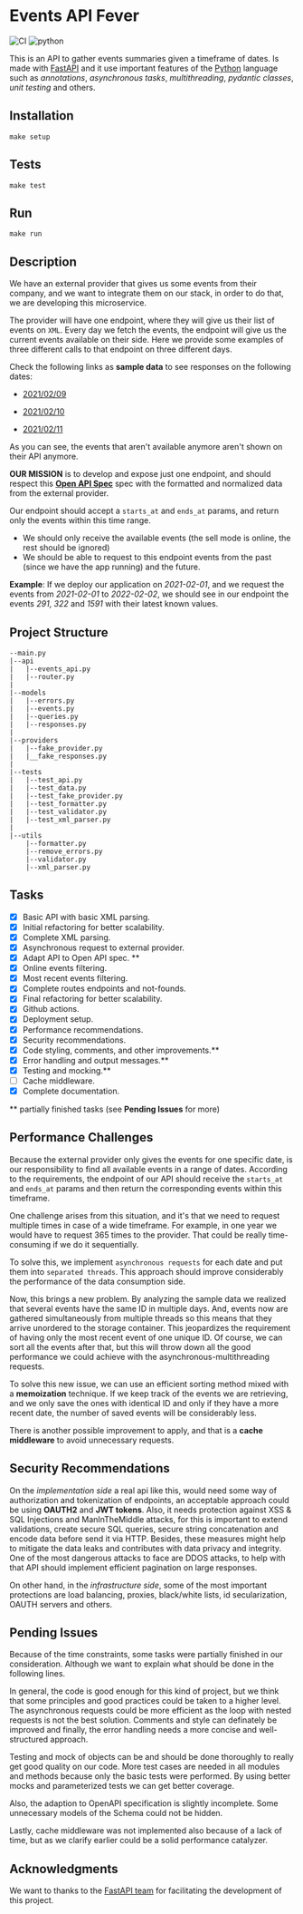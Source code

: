 # **Events API Fever**

![CI](https://github.com/carlosjimz87/eventsAPI/workflows/CI/badge.svg)
![python](https://img.shields.io/badge/python-3.9.1-purple?logo=python)

This is an API to gather events summaries given a timeframe of dates. Is made with [FastAPI](https://fastapi.tiangolo.com/) and it use important features of the [Python](https://www.python.org/) language such as *annotations*, *asynchronous tasks*, *multithreading*, *pydantic classes*, *unit testing* and others.

## Installation

`make setup`

## Tests

`make test`

## Run

`make run`

## Description

We have an external provider that gives us some events from their company, and we want to integrate them on our stack, in order to do that, we are developing this microservice.

The provider will have one endpoint, where they will give us their list of events on `XML`. Every day we fetch the events, the endpoint will give us the current events available on their side. Here we provide some examples of three different calls to that endpoint on three different days.

Check the following links as **sample data**  to see responses on the following dates:

- [2021/02/09](https://gist.githubusercontent.com/miguelgf/fac9761c528befe700be6f94cdccdaa9/raw/80e552779c5c108bf0d076395bc5421784251bc0/response_2021-02-09.xml)

- [2021/02/10](https://gist.githubusercontent.com/miguelgf/38c5a6f6bc7630f9c8fd0a23f4c8327f/raw/203d2d556274369d5f035f079a49a0a45e77b872/response_2021-02-10.xml)

- [2021/02/11](https://gist.githubusercontent.com/miguelgf/37f1bea60e0fa262680e6e5031cfb038/raw/5df981e215949ba04a342acc7a36a18ea1c1310a/response_2021-02-11.xml)


As you can see, the events that aren't available anymore aren't shown on their API anymore.

**OUR MISSION** is to develop and expose just one endpoint, and should respect this [**Open API Spec**](https://app.swaggerhub.com/apis-docs/luis-pintado-feverup/backend-test/1.0.0) spec with the formatted and normalized data from the external provider.

Our endpoint should accept a `starts_at` and `ends_at` params, and return only the events within this time range.
- We should only receive the available events (the sell mode is online, the rest should be ignored)
- We should be able to request to this endpoint events from the past (since we have the app running) and the future. 
  
**Example**: If we deploy our application on *2021-02-01*, and we request the events from *2021-02-01* to *2022-02-02*, we should
see in our endpoint the events *291*, *322* and *1591* with their latest known values. 

## Project Structure

```
--main.py
|--api
|   |--events_api.py
|   |--router.py
|
|--models
|   |--errors.py
|   |--events.py
|   |--queries.py
|   |--responses.py
|
|--providers
|   |--fake_provider.py
|   |__fake_responses.py
|
|--tests
|   |--test_api.py
|   |--test_data.py
|   |--test_fake_provider.py
|   |--test_formatter.py
|   |--test_validator.py
|   |--test_xml_parser.py
|
|--utils
    |--formatter.py
    |--remove_errors.py
    |--validator.py
    |--xml_parser.py
```

## Tasks

- [X] Basic API with basic XML parsing.
- [X] Initial refactoring for better scalability.
- [X] Complete XML parsing.
- [X] Asynchronous request to external provider.
- [X] Adapt API to Open API spec. **
- [X] Online events filtering.
- [X] Most recent events filtering.
- [X] Complete routes endpoints and not-founds.
- [X] Final refactoring for better scalability.
- [X] Github actions.
- [X] Deployment setup.
- [X] Performance recommendations.
- [X] Security recommendations.
- [X] Code styling, comments, and other improvements.**
- [X] Error handling and output messages.**
- [X] Testing and mocking.**
- [ ] Cache middleware.
- [X] Complete documentation.

** partially finished tasks (see **Pending Issues** for more)
## Performance Challenges

Because the external provider only gives the events for one specific date, is our responsibility to find all available events in a range of dates. According to the requirements, the endpoint of our API should receive the `starts_at` and `ends_at` params and then return the corresponding events within this timeframe.

One challenge arises from this situation, and it's that we need to request multiple times in case of a wide timeframe. For example, in one year we would have to request 365 times to the provider. That could be really time-consuming if we do it sequentially.

To solve this, we implement `asynchronous requests` for each date and put them into `separated threads`. This approach should improve considerably the performance of the data consumption side.

Now, this brings a new problem. By analyzing the sample data we realized that several events have the same ID in multiple days. And, events now are gathered simultaneously from multiple threads so this means that they arrive unordered to the storage container. This jeopardizes the requirement of having only the most recent event of one unique ID. Of course, we can sort all the events after that, but this will throw down all the good performance we could achieve with the asynchronous-multithreading requests.

To solve this new issue, we can use an efficient sorting method mixed with a **memoization** technique. If we keep track of the events we are retrieving, and we only save the ones with identical ID and only if they have a more recent date, the number of saved events will be considerably less. 

There is another possible improvement to apply, and that is a **cache middleware** to avoid unnecessary requests.

## Security Recommendations

On the *implementation side* a real api like this, would need some way of authorization and tokenization of endpoints, an acceptable approach could be using **OAUTH2** and **JWT tokens**. Also, it needs protection against XSS & SQL Injections and ManInTheMiddle attacks, for this is important to extend validations, create secure SQL queries, secure string concatenation and encode data before send it via HTTP. Besides, these measures might help to mitigate the data leaks and contributes with data privacy and integrity. One of the most dangerous attacks to face are DDOS attacks, to help with that API should implement efficient pagination on large responses.

On other hand, in the *infrastructure side*, some of the most important protections are load balancing, proxies, black/white lists, id secularization, OAUTH servers and others.

## Pending Issues

Because of the time constraints, some tasks were partially finished in our consideration. Although we want to explain what should be done in the following lines.

In general, the code is good enough for this kind of project, but we think that some principles and good practices could be taken to a higher level. The asynchronous requests could be more efficient as the loop with nested requests is not the best solution. Comments and style can definately be improved and finally, the error handling needs a more concise and well-structured approach.

Testing and mock of objects can be and should be done thoroughly to really get good quality on our code. More test cases are needed in all modules and methods because only the basic tests were performed. By using better mocks and parameterized tests we can get better coverage.

Also, the adaption to OpenAPI specification is slightly incomplete. Some unnecessary models of the Schema could not be hidden.

Lastly, cache middleware was not implemented also because of a lack of time, but as we clarify earlier could be a solid performance catalyzer.
## Acknowledgments

We want to thanks to the [FastAPI team](https://github.com/tiangolo/fastapi/graphs/contributors) for facilitating the development of this project.
